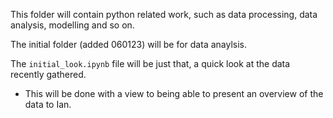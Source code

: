 This folder will contain python related work, such as data processing, data analysis, modelling and so on.

The initial folder (added 060123) will be for data anaylsis. 

The `initial_look.ipynb` file will be just that, a quick look at the data recently gathered.     
- This will be done with a view to being able to present an overview of the data to Ian.    
